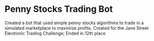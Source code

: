 # Penny Stocks Trading Bot
Created a bot that used simple penny stocks algorithms to trade in a simulated marketplace to maximize profits.
Created for the Jane Street Electronic Trading Challenge; Ended in 12th place
